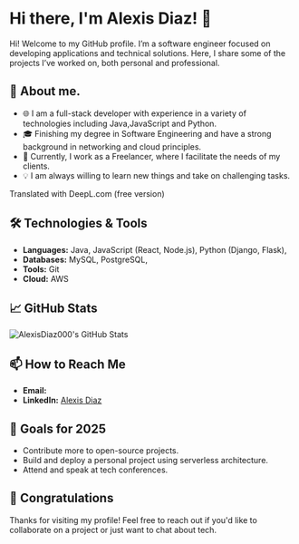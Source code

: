 # Hi there, I'm Alexis Diaz! 👋
Hi! Welcome to my GitHub profile. I’m a software engineer focused on developing applications and technical solutions. Here, I share some of the projects I’ve worked on, both personal and professional.
## 🚀 About me.
- 🌐 I am a full-stack developer with experience in a variety of technologies including Java,JavaScript and Python. 
- 🎓 Finishing my degree in Software Engineering and have a strong background in networking and cloud principles.
- 💼 Currently, I work as a Freelancer, where I facilitate the needs of my clients.
- 💡 I am always willing to learn new things and take on challenging tasks.

Translated with DeepL.com (free version)
## 🛠️ Technologies & Tools
- **Languages:** Java, JavaScript (React, Node.js), Python (Django, Flask), 
- **Databases:** MySQL, PostgreSQL,
- **Tools:** Git
- **Cloud:** AWS

## 📈 GitHub Stats
![AlexisDiaz000's GitHub Stats](https://github-readme-stats.vercel.app/api?username=AlexisDiaz000&show_icons=true&theme=radical)

## 📫 How to Reach Me
- **Email:** 
- **LinkedIn:** [Alexis Diaz](https://www.linkedin.com/in/alexis-diaz-5518a6255/)

## 🎯 Goals for 2025
- Contribute more to open-source projects.
- Build and deploy a personal project using serverless architecture.
- Attend and speak at tech conferences.

## 📝 Congratulations

Thanks for visiting my profile! Feel free to reach out if you'd like to collaborate on a project or just want to chat about tech.
